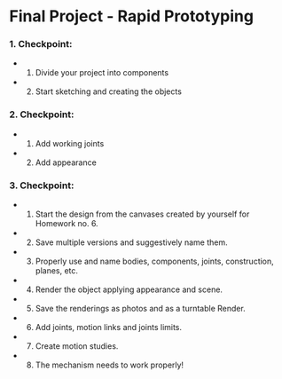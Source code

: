 # Final Project - Rapid Prototyping 

### 1. Checkpoint:

* 1. Divide your project into components
* 2. Start sketching and creating the objects

### 2. Checkpoint:

* 1. Add working joints
* 2. Add appearance

### 3. Checkpoint:

* 1. Start the design from the canvases created by yourself for Homework no. 6.
* 2. Save multiple versions and suggestively name them.
* 3. Properly use and name bodies, components, joints, construction, planes, etc.
* 4. Render the object applying appearance and scene.
* 5. Save the renderings as photos and as a turntable Render.
* 6. Add joints, motion links and joints limits.
* 7. Create motion studies.
* 8. The mechanism needs to work properly!
